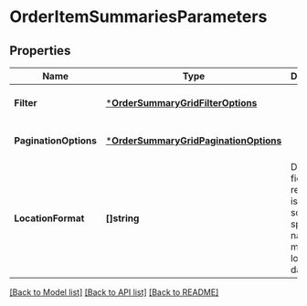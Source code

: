 # OrderItemSummariesParameters

## Properties
Name | Type | Description | Notes
------------ | ------------- | ------------- | -------------
**Filter** | [***OrderSummaryGridFilterOptions**](OrderSummaryGridFilterOptions.md) |  | [optional] [default to null]
**PaginationOptions** | [***OrderSummaryGridPaginationOptions**](OrderSummaryGridPaginationOptions.md) |  | [optional] [default to null]
**LocationFormat** | **[]string** | Defines the fields to return, this is dynamic, so you can specify any names that match your location data | [optional] [default to null]

[[Back to Model list]](../README.md#documentation-for-models) [[Back to API list]](../README.md#documentation-for-api-endpoints) [[Back to README]](../README.md)


